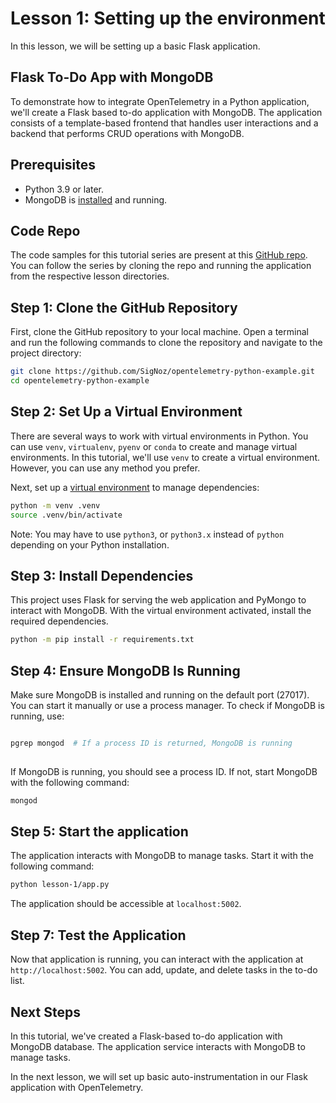 # Lesson 1: Setting up the environment

In this lesson, we will be setting up a basic Flask application.

## Flask To-Do App with MongoDB

To demonstrate how to integrate OpenTelemetry in a Python application, we'll create a Flask based to-do application with MongoDB. The application consists of a template-based frontend that handles user interactions and a backend that performs CRUD operations with MongoDB.

## Prerequisites

- Python 3.9 or later.
- MongoDB is [installed](https://www.mongodb.com/docs/manual/administration/install-community/) and running.

## Code Repo

The code samples for this tutorial series are present at this [GitHub repo](https://github.com/SigNoz/opentelemetry-python-example). You can follow the series by cloning the repo and running the application from the respective lesson directories.

## Step 1: Clone the GitHub Repository

First, clone the GitHub repository to your local machine. Open a terminal and run the following commands to clone the repository and navigate to the project directory:

```bash
git clone https://github.com/SigNoz/opentelemetry-python-example.git
cd opentelemetry-python-example
```

## Step 2: Set Up a Virtual Environment

There are several ways to work with virtual environments in Python. You can use `venv`, `virtualenv`, `pyenv` or `conda` to create and manage virtual environments. In this tutorial, we'll use `venv` to create a virtual environment. However, you can use any method you prefer.

Next, set up a [virtual environment](https://docs.python.org/3/library/venv.html) to manage dependencies:

```bash
python -m venv .venv
source .venv/bin/activate
```

Note: You may have to use `python3`, or `python3.x` instead of `python` depending on your Python installation.

## Step 3: Install Dependencies

This project uses Flask for serving the web application and PyMongo to interact with MongoDB. With the virtual environment activated, install the required dependencies. 

```bash
python -m pip install -r requirements.txt
```

## Step 4: Ensure MongoDB Is Running

Make sure MongoDB is installed and running on the default port (27017). You can start it manually or use a process manager. To check if MongoDB is running, use:

```bash

pgrep mongod  # If a process ID is returned, MongoDB is running
 
```

If MongoDB is running, you should see a process ID. If not, start MongoDB with the following command:

```bash
mongod
```

## Step 5: Start the application

The application interacts with MongoDB to manage tasks. Start it with the following command:

```bash
python lesson-1/app.py
```

The application should be accessible at `localhost:5002`.

## Step 7: Test the Application

Now that application is running, you can interact with the application at `http://localhost:5002`. You can add, update, and delete tasks in the to-do list.

## Next Steps

In this tutorial, we've created a Flask-based to-do application with MongoDB database. The application service interacts with MongoDB to manage tasks.

In the next lesson, we will set up basic auto-instrumentation in our Flask application with OpenTelemetry.
